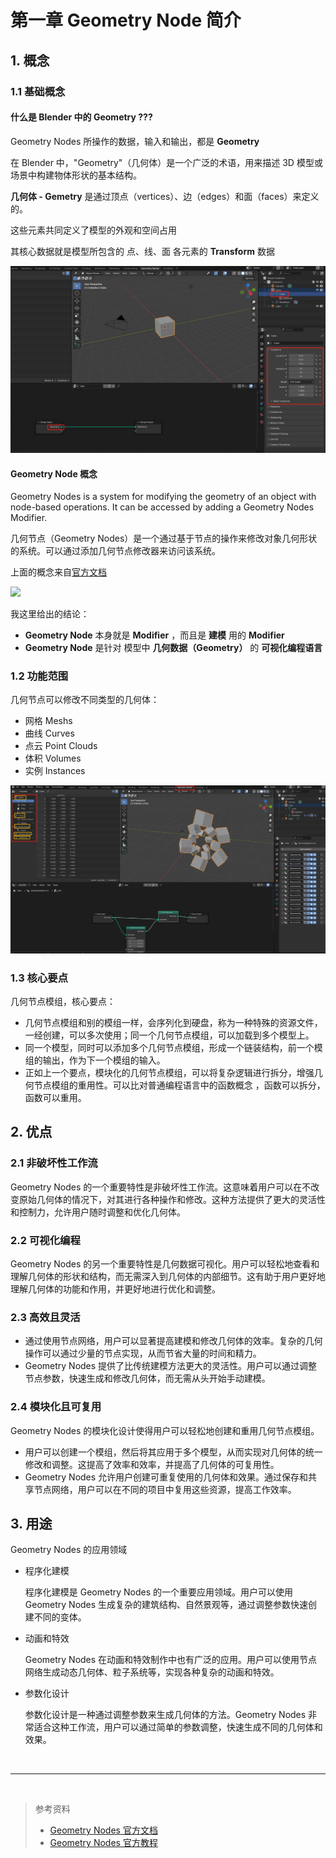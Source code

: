 # 第一章 Geometry Node 简介

## 1. 概念

### 1.1 基础概念

#### 什么是 Blender 中的 Geometry ???

Geometry Nodes 所操作的数据，输入和输出，都是 **Geometry**

在 Blender 中，"Geometry"（几何体）是一个广泛的术语，用来描述 3D 模型或场景中构建物体形状的基本结构。

**几何体 - Gemetry** 是通过顶点（vertices）、边（edges）和面（faces）来定义的。

这些元素共同定义了模型的外观和空间占用

其核心数据就是模型所包含的 点、线、面 各元素的 **Transform** 数据

![](./imgs/goenode01.png)


#### Geometry Node 概念

Geometry Nodes is a system for modifying the geometry of an object with node-based operations. It can be accessed by adding a Geometry Nodes Modifier.

几何节点（Geometry Nodes）是一个通过基于节点的操作来修改对象几何形状的系统。可以通过添加几何节点修改器来访问该系统。

上面的概念来自[官方文档](https://docs.blender.org/manual/zh-hans/4.1/modeling/geometry_nodes/introduction.html)

![](https://docs.blender.org/manual/zh-hans/4.1/_images/modeling_geometry-nodes_introduction_properties.png)

我这里给出的结论：

* **Geometry Node** 本身就是 **Modifier** ，而且是 **建模** 用的 **Modifier**
* **Geometry Node** 是针对 模型中 **几何数据（Geometry）** 的 **可视化编程语言** 


### 1.2 功能范围

几何节点可以修改不同类型的几何体：

* 网格 Meshs
* 曲线 Curves
* 点云 Point Clouds
* 体积 Volumes
* 实例 Instances

![](./imgs/goenode02.png)

### 1.3 核心要点

几何节点模组，核心要点：

* 几何节点模组和别的模组一样，会序列化到硬盘，称为一种特殊的资源文件，一经创建，可以多次使用；同一个几何节点模组，可以加载到多个模型上。
* 同一个模型，同时可以添加多个几何节点模组，形成一个链装结构，前一个模组的输出，作为下一个模组的输入。
* 正如上一个要点，模块化的几何节点模组，可以将复杂逻辑进行拆分，增强几何节点模组的重用性。可以比对普通编程语言中的函数概念 ，函数可以拆分，函数可以重用。


## 2. 优点

### 2.1 非破坏性工作流

Geometry Nodes 的一个重要特性是非破坏性工作流。这意味着用户可以在不改变原始几何体的情况下，对其进行各种操作和修改。这种方法提供了更大的灵活性和控制力，允许用户随时调整和优化几何体。

### 2.2 可视化编程

Geometry Nodes 的另一个重要特性是几何数据可视化。用户可以轻松地查看和理解几何体的形状和结构，而无需深入到几何体的内部细节。这有助于用户更好地理解几何体的功能和作用，并更好地进行优化和调整。

### 2.3 高效且灵活

* 通过使用节点网络，用户可以显著提高建模和修改几何体的效率。复杂的几何操作可以通过少量的节点实现，从而节省大量的时间和精力。
* Geometry Nodes 提供了比传统建模方法更大的灵活性。用户可以通过调整节点参数，快速生成和修改几何体，而无需从头开始手动建模。

### 2.4 模块化且可复用

Geometry Nodes 的模块化设计使得用户可以轻松地创建和重用几何节点模组。

* 用户可以创建一个模组，然后将其应用于多个模型，从而实现对几何体的统一修改和调整。这提高了效率和效率，并提高了几何体的可复用性。
* Geometry Nodes 允许用户创建可重复使用的几何体和效果。通过保存和共享节点网络，用户可以在不同的项目中复用这些资源，提高工作效率。

## 3. 用途

Geometry Nodes 的应用领域

* 程序化建模

    程序化建模是 Geometry Nodes 的一个重要应用领域。用户可以使用 Geometry Nodes 生成复杂的建筑结构、自然景观等，通过调整参数快速创建不同的变体。

* 动画和特效

    Geometry Nodes 在动画和特效制作中也有广泛的应用。用户可以使用节点网络生成动态几何体、粒子系统等，实现各种复杂的动画和特效。

* 参数化设计

    参数化设计是一种通过调整参数来生成几何体的方法。Geometry Nodes 非常适合这种工作流，用户可以通过简单的参数调整，快速生成不同的几何体和效果。

<br><hr><br>

> 参考资料
>
> * [Geometry Nodes 官方文档](https://docs.blender.org/manual/zh-hans/4.1/modeling/geometry_nodes/introduction.html)
> * [Geometry Nodes 官方教程](https://studio.blender.org/training/geometry-nodes-from-scratch/theory-basics/)